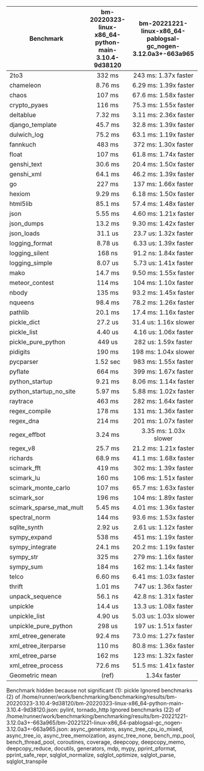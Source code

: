 | Benchmark               | bm-20220323-linux-x86_64-python-main-3.10.4-9d38120 | bm-20221221-linux-x86_64-pablogsal-gc_nogen-3.12.0a3+-663a965 |
|-------------------------|:---------------------------------------------------:|:-------------------------------------------------------------:|
| 2to3                    | 332 ms                                              | 243 ms: 1.37x faster                                          |
| chameleon               | 8.76 ms                                             | 6.29 ms: 1.39x faster                                         |
| chaos                   | 107 ms                                              | 67.6 ms: 1.58x faster                                         |
| crypto_pyaes            | 116 ms                                              | 75.3 ms: 1.55x faster                                         |
| deltablue               | 7.32 ms                                             | 3.11 ms: 2.36x faster                                         |
| django_template         | 45.7 ms                                             | 32.8 ms: 1.39x faster                                         |
| dulwich_log             | 75.2 ms                                             | 63.1 ms: 1.19x faster                                         |
| fannkuch                | 483 ms                                              | 372 ms: 1.30x faster                                          |
| float                   | 107 ms                                              | 61.8 ms: 1.74x faster                                         |
| genshi_text             | 30.6 ms                                             | 20.4 ms: 1.50x faster                                         |
| genshi_xml              | 64.1 ms                                             | 46.2 ms: 1.39x faster                                         |
| go                      | 227 ms                                              | 137 ms: 1.66x faster                                          |
| hexiom                  | 9.29 ms                                             | 6.18 ms: 1.50x faster                                         |
| html5lib                | 85.1 ms                                             | 57.4 ms: 1.48x faster                                         |
| json                    | 5.55 ms                                             | 4.60 ms: 1.21x faster                                         |
| json_dumps              | 13.2 ms                                             | 9.30 ms: 1.42x faster                                         |
| json_loads              | 31.1 us                                             | 23.7 us: 1.32x faster                                         |
| logging_format          | 8.78 us                                             | 6.33 us: 1.39x faster                                         |
| logging_silent          | 168 ns                                              | 91.2 ns: 1.84x faster                                         |
| logging_simple          | 8.07 us                                             | 5.73 us: 1.41x faster                                         |
| mako                    | 14.7 ms                                             | 9.50 ms: 1.55x faster                                         |
| meteor_contest          | 114 ms                                              | 104 ms: 1.10x faster                                          |
| nbody                   | 135 ms                                              | 93.2 ms: 1.45x faster                                         |
| nqueens                 | 98.4 ms                                             | 78.2 ms: 1.26x faster                                         |
| pathlib                 | 20.1 ms                                             | 17.4 ms: 1.16x faster                                         |
| pickle_dict             | 27.2 us                                             | 31.4 us: 1.16x slower                                         |
| pickle_list             | 4.40 us                                             | 4.16 us: 1.06x faster                                         |
| pickle_pure_python      | 449 us                                              | 282 us: 1.59x faster                                          |
| pidigits                | 190 ms                                              | 198 ms: 1.04x slower                                          |
| pycparser               | 1.52 sec                                            | 983 ms: 1.55x faster                                          |
| pyflate                 | 664 ms                                              | 399 ms: 1.67x faster                                          |
| python_startup          | 9.21 ms                                             | 8.06 ms: 1.14x faster                                         |
| python_startup_no_site  | 5.97 ms                                             | 5.88 ms: 1.02x faster                                         |
| raytrace                | 463 ms                                              | 282 ms: 1.64x faster                                          |
| regex_compile           | 178 ms                                              | 131 ms: 1.36x faster                                          |
| regex_dna               | 214 ms                                              | 201 ms: 1.07x faster                                          |
| regex_effbot            | 3.24 ms                                             | 3.35 ms: 1.03x slower                                         |
| regex_v8                | 25.7 ms                                             | 21.2 ms: 1.21x faster                                         |
| richards                | 68.9 ms                                             | 41.1 ms: 1.68x faster                                         |
| scimark_fft             | 419 ms                                              | 302 ms: 1.39x faster                                          |
| scimark_lu              | 160 ms                                              | 106 ms: 1.51x faster                                          |
| scimark_monte_carlo     | 107 ms                                              | 65.7 ms: 1.63x faster                                         |
| scimark_sor             | 196 ms                                              | 104 ms: 1.89x faster                                          |
| scimark_sparse_mat_mult | 5.45 ms                                             | 4.01 ms: 1.36x faster                                         |
| spectral_norm           | 144 ms                                              | 93.6 ms: 1.53x faster                                         |
| sqlite_synth            | 2.92 us                                             | 2.61 us: 1.12x faster                                         |
| sympy_expand            | 538 ms                                              | 451 ms: 1.19x faster                                          |
| sympy_integrate         | 24.1 ms                                             | 20.2 ms: 1.19x faster                                         |
| sympy_str               | 325 ms                                              | 279 ms: 1.16x faster                                          |
| sympy_sum               | 184 ms                                              | 162 ms: 1.14x faster                                          |
| telco                   | 6.60 ms                                             | 6.41 ms: 1.03x faster                                         |
| thrift                  | 1.01 ms                                             | 747 us: 1.36x faster                                          |
| unpack_sequence         | 56.1 ns                                             | 42.8 ns: 1.31x faster                                         |
| unpickle                | 14.4 us                                             | 13.3 us: 1.08x faster                                         |
| unpickle_list           | 4.90 us                                             | 5.03 us: 1.03x slower                                         |
| unpickle_pure_python    | 298 us                                              | 197 us: 1.51x faster                                          |
| xml_etree_generate      | 92.4 ms                                             | 73.0 ms: 1.27x faster                                         |
| xml_etree_iterparse     | 110 ms                                              | 80.8 ms: 1.36x faster                                         |
| xml_etree_parse         | 162 ms                                              | 123 ms: 1.32x faster                                          |
| xml_etree_process       | 72.6 ms                                             | 51.5 ms: 1.41x faster                                         |
| Geometric mean          | (ref)                                               | 1.34x faster                                                  |

Benchmark hidden because not significant (1): pickle
Ignored benchmarks (2) of /home/runner/work/benchmarking/benchmarking/results/bm-20220323-3.10.4-9d38120/bm-20220323-linux-x86_64-python-main-3.10.4-9d38120.json: pylint, tornado_http
Ignored benchmarks (22) of /home/runner/work/benchmarking/benchmarking/results/bm-20221221-3.12.0a3+-663a965/bm-20221221-linux-x86_64-pablogsal-gc_nogen-3.12.0a3+-663a965.json: async_generators, async_tree_cpu_io_mixed, async_tree_io, async_tree_memoization, async_tree_none, bench_mp_pool, bench_thread_pool, coroutines, coverage, deepcopy, deepcopy_memo, deepcopy_reduce, docutils, generators, mdp, mypy, pprint_pformat, pprint_safe_repr, sqlglot_normalize, sqlglot_optimize, sqlglot_parse, sqlglot_transpile
